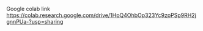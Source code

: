 Google colab link 
https://colab.research.google.com/drive/1HpQ4OhbOp323Yc9zpPSp9RH2jgnnPUa-?usp=sharing

